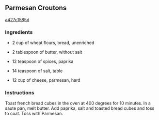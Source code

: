 ## Parmesan Croutons

[a427c1585d](http://www.food.com/recipe/parmesan-croutons-56868)

### Ingredients

 - 2 cup of wheat flours, bread, unenriched

 - 2 tablespoon of butter, without salt

 - 12 teaspoon of spices, paprika

 - 14 teaspoon of salt, table

 - 12 cup of cheese, parmesan, hard

### Instructions

Toast french bread cubes in the oven at 400 degrees for 10 minutes. In a saute pan, melt butter. Add paprika, salt and toasted bread cubes and toss to coat. Toss with Parmesan.